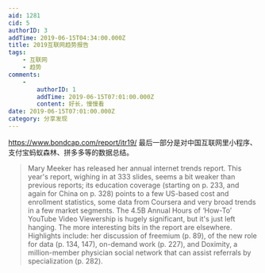 ```yaml
---
aid: 1281
cid: 5
authorID: 3
addTime: 2019-06-15T04:34:00.000Z
title: 2019互联网趋势报告
tags:
    - 互联网
    - 趋势
comments:
    -
        authorID: 1
        addTime: 2019-06-15T07:01:00.000Z
        content: 好长，慢慢看
date: 2019-06-15T07:01:00.000Z
category: 分享发现
---
```


https://www.bondcap.com/report/itr19/ 最后一部分是对中国互联网里小程序、支付宝蚂蚁森林、拼多多等的数据总结。

> Mary Meeker has released her annual internet trends report. This year's report, wighing in at 333 slides, seems a bit weaker than previous reports; its education coverage (starting on p. 233, and again for China on p. 328) points to a few US-based cost and enrollment statistics, some data from Coursera and very broad trends in a few market segments. The 4.5B Annual Hours of ‘How-To’ YouTube Video Viewership is hugely significant, but it's just left hanging. The more interesting bits in the report are elsewhere. Highlights include: her discussion of freemium (p. 89), of the new role for data (p. 134, 147), on-demand work (p. 227), and Doximity, a million-member physician social network that can assist referrals by specialization (p. 282).
